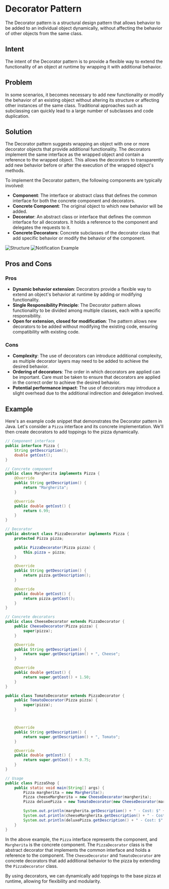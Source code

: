 # Decorator Pattern

The Decorator pattern is a structural design pattern that allows behavior to be added to an individual object dynamically, without affecting the behavior of other objects from the same class.

## Intent
The intent of the Decorator pattern is to provide a flexible way to extend the functionality of an object at runtime by wrapping it with additional behavior.

## Problem
In some scenarios, it becomes necessary to add new functionality or modify the behavior of an existing object without altering its structure or affecting other instances of the same class. Traditional approaches such as subclassing can quickly lead to a large number of subclasses and code duplication.

## Solution
The Decorator pattern suggests wrapping an object with one or more decorator objects that provide additional functionality. The decorators implement the same interface as the wrapped object and contain a reference to the wrapped object. This allows the decorators to transparently add new behavior before or after the execution of the wrapped object's methods.

To implement the Decorator pattern, the following components are typically involved:
- **Component**: The interface or abstract class that defines the common interface for both the concrete component and decorators.
- **Concrete Component**: The original object to which new behavior will be added.
- **Decorator**: An abstract class or interface that defines the common interface for all decorators. It holds a reference to the component and delegates the requests to it.
- **Concrete Decorators**: Concrete subclasses of the decorator class that add specific behavior or modify the behavior of the component.

![Structure](../images/structure.png)
![Notification Example](../images/notification-example.png)

## Pros and Cons

### Pros
- **Dynamic behavior extension**: Decorators provide a flexible way to extend an object's behavior at runtime by adding or modifying functionality.
- **Single Responsibility Principle**: The Decorator pattern allows functionality to be divided among multiple classes, each with a specific responsibility.
- **Open for extension, closed for modification**: The pattern allows new decorators to be added without modifying the existing code, ensuring compatibility with existing code.

### Cons
- **Complexity**: The use of decorators can introduce additional complexity, as multiple decorator layers may need to be added to achieve the desired behavior.
- **Ordering of decorators**: The order in which decorators are applied can be important. Care must be taken to ensure that decorators are applied in the correct order to achieve the desired behavior.
- **Potential performance impact**: The use of decorators may introduce a slight overhead due to the additional indirection and delegation involved.

## Example
Here's an example code snippet that demonstrates the Decorator pattern in Java. Let's consider a `Pizza` interface and its concrete implementation. We'll then create decorators to add toppings to the pizza dynamically.

```java
// Component interface
public interface Pizza {
    String getDescription();
    double getCost();
}

// Concrete component
public class Margherita implements Pizza {
    @Override
    public String getDescription() {
        return "Margherita";
    }

    @Override
    public double getCost() {
        return 6.99;
    }
}

// Decorator
public abstract class PizzaDecorator implements Pizza {
    protected Pizza pizza;

    public PizzaDecorator(Pizza pizza) {
        this.pizza = pizza;
    }

    @Override
    public String getDescription() {
        return pizza.getDescription();
    }

    @Override
    public double getCost() {
        return pizza.getCost();
    }
}

// Concrete decorators
public class CheeseDecorator extends PizzaDecorator {
    public CheeseDecorator(Pizza pizza) {
        super(pizza);
    }

    @Override
    public String getDescription() {
        return super.getDescription() + ", Cheese";
    }

    @Override
    public double getCost() {
        return super.getCost() + 1.50;
    }
}

public class TomatoDecorator extends PizzaDecorator {
    public TomatoDecorator(Pizza pizza) {
        super(pizza);
    }



    @Override
    public String getDescription() {
        return super.getDescription() + ", Tomato";
    }

    @Override
    public double getCost() {
        return super.getCost() + 0.75;
    }
}

// Usage
public class PizzaShop {
    public static void main(String[] args) {
        Pizza margherita = new Margherita();
        Pizza cheeseMargherita = new CheeseDecorator(margherita);
        Pizza deluxePizza = new TomatoDecorator(new CheeseDecorator(margherita));

        System.out.println(margherita.getDescription() + " - Cost: $" + margherita.getCost());
        System.out.println(cheeseMargherita.getDescription() + " - Cost: $" + cheeseMargherita.getCost());
        System.out.println(deluxePizza.getDescription() + " - Cost: $" + deluxePizza.getCost());
    }
}
```

In the above example, the `Pizza` interface represents the component, and `Margherita` is the concrete component. The `PizzaDecorator` class is the abstract decorator that implements the common interface and holds a reference to the component. The `CheeseDecorator` and `TomatoDecorator` are concrete decorators that add additional behavior to the pizza by extending the `PizzaDecorator` class.

By using decorators, we can dynamically add toppings to the base pizza at runtime, allowing for flexibility and modularity.


 

